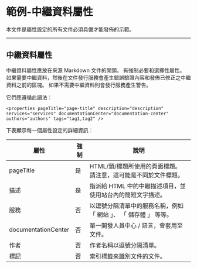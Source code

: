 <properties pageTitle="文件範例-中繼資料屬性" description="這是範例文件" services="" documentationCenter="" authors="" tags="tag1,tag2" />

# 範例-中繼資料屬性 #

本文件是屬性設定的所有文件必須具備才能發佈的示範。  

---
## 中繼資料屬性 ##

中繼資料屬性應放在來源 Markdown 文件的開頭。 有強制必要和選擇性屬性。 如果需要中繼資料，然後在文件發行服務會產生錯誤驗證內容和發佈已修正之中繼資料之前的區塊。  如果不需要中繼資料則會發行服務產生警告。


它們應遵循此語法︰

`<properties pageTitle="page-title" description="description" services="services" documentationCenter="documentation-center"  authors="authors" tags="tag1,tag2" />`

下表顯示每一個屬性設定的詳細資訊︰

|  屬性      |    強制    | 說明 |
|--------|--------|--------|
| pageTitle       | 是       | HTML/頭/標題所使用的頁面標題。  請注意，這可能是不同於文件標題。 |
| 描述       | 是       | 指派給 HTML 中的中繼描述項目，並使用站台內的簡短文字描述。  |
| 服務       | 否       | 以逗號分隔清單中的服務名稱，例如 「 網站 」、 「 儲存體 」 等等。 |
| documentationCenter       | 否       | 單一開發人員中心 / 語言，會套用至文件。  |
| 作者       | 否       | 作者名稱以逗號分隔清單。   |
| 標記       | 否       | 索引標籤來識別文件的文件。 |
